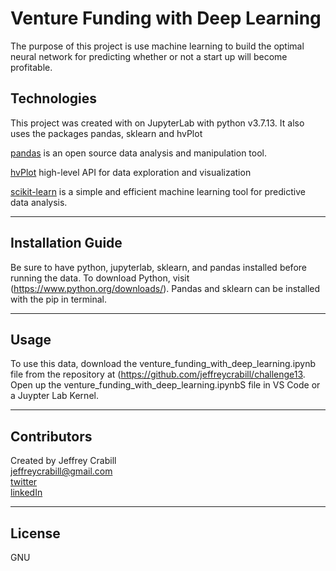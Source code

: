 # Venture Funding with Deep Learning
The purpose of this project is use machine learning to build the optimal neural network for predicting whether or not a start up will become profitable.

## Technologies
This project was created with on JupyterLab with python v3.7.13.  It also uses the packages pandas, sklearn and hvPlot

[pandas](https://pandas.pydata.org/) is an open source data analysis and manipulation tool.

[hvPlot](https://hvplot.holoviz.org/index.html)  high-level API for data exploration and visualization

[scikit-learn](https://scikit-learn.org/stable/) is a simple and efficient machine learning tool for predictive data analysis.

---

## Installation Guide

Be sure to have python, jupyterlab, sklearn, and pandas installed before running the data.  To download Python, visit (https://www.python.org/downloads/).  Pandas and sklearn can be installed with the pip in terminal.  

---

## Usage
To use this data, download the venture_funding_with_deep_learning.ipynb file from the repository at (https://github.com/jeffreycrabill/challenge13.  Open up the venture_funding_with_deep_learning.ipynbS file in VS Code or a Juypter Lab Kernel.  <br>



---

## Contributors
Created by Jeffrey Crabill  
jeffreycrabill@gmail.com  
[twitter](twitter.com/jeffcrabill)  
[linkedIn](linkedin.com/jeffreycrabill)  

---

## License

GNU